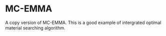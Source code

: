 # MC-EMMA
A copy version of MC-EMMA. This is a good example of intergrated optimal material searching algorithm.
